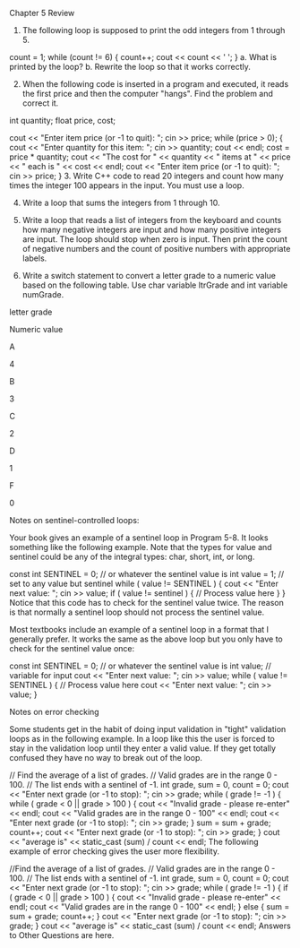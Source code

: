 Chapter 5 Review
1. The following loop is supposed to print the odd integers from 1 through 5.

count = 1;
while (count != 6)
{
   count++;
   cout << count << ' ';
}
a. What is printed by the loop?
b. Rewrite the loop so that it works correctly.

2. When the following code is inserted in a program and executed, it reads the first price and then the computer "hangs". Find the problem and correct it.

int quantity;
float price, cost;

cout << "Enter item price (or -1 to quit): ";
cin >> price;
while (price > 0);
{
   cout << "Enter quantity for this item: ";
   cin >> quantity;
   cout << endl;
   cost = price * quantity;
   cout << "The cost for " << quantity
        << " items at " << price
        << " each is " << cost
        << endl;
   cout << "Enter item price (or -1 to quit): ";
   cin >> price;
}
3. Write C++ code to read 20 integers and count how many times the integer 100 appears in the input. You must use a loop.

4. Write a loop that sums the integers from 1 through 10.

5. Write a loop that reads a list of integers from the keyboard and counts how many negative integers are input and how many positive integers are input. The loop should stop when zero is input. Then print the count of negative numbers and the count of positive numbers with appropriate labels.

6. Write a switch statement to convert a letter grade to a numeric value based on the following table. Use char variable ltrGrade and int variable numGrade.

letter grade

Numeric value

A

4

B

3

C

2

D

1

F

0

Notes on sentinel-controlled loops:

Your book gives an example of a sentinel loop in Program 5-8. It looks something like the following example. Note that the types for value and sentinel could be any of the integral types: char, short, int, or long.

const int SENTINEL = 0; // or whatever the sentinel value is
int value = 1; // set to any value but sentinel
while ( value != SENTINEL )
{
   cout << "Enter next value: ";
   cin >> value;
   if ( value != sentinel )
   {
      // Process value here
   }
}
Notice that this code has to check for the sentinel value twice. The reason is that normally a sentinel loop should not process the sentinel value.

Most textbooks include an example of a sentinel loop in a format that I generally prefer. It works the same as the above loop but you only have to check for the sentinel value once:

const int SENTINEL = 0; // or whatever the sentinel value is
int value; // variable for input
cout << "Enter next value: ";
cin >> value;
while ( value != SENTINEL )
{
   // Process value here
   cout << "Enter next value: ";
   cin >> value;
}
 

Notes on error checking

Some students get in the habit of doing input validation in "tight" validation loops as in the following example. In a loop like this the user is forced to stay in the validation loop until they enter a valid value. If they get totally confused they have no way to break out of the loop.

// Find the average of a list of grades. 
// Valid grades are in the range 0 - 100. 
// The list ends with a sentinel of -1.
int grade, sum = 0, count = 0;
cout << "Enter next grade (or -1 to stop): ";
cin >> grade;
while ( grade != -1 )
{
   while ( grade < 0 || grade > 100 )
   {
      cout << "Invalid grade - please re-enter" << endl;
      cout << "Valid grades are in the range 0 - 100" << endl;
      cout << "Enter next grade (or -1 to stop): ";
      cin >> grade;
   }
   sum = sum + grade;
   count++;
   cout << "Enter next grade (or -1 to stop): ";
   cin >> grade;
}
cout << "average is" << static_cast<float> (sum) / count << endl;
The following example of error checking gives the user more flexibility.

//Find the average of a list of grades.
// Valid grades are in the range 0 - 100. 
// The list ends with a sentinel of -1.
int grade, sum = 0, count = 0;
cout << "Enter next grade (or -1 to stop): ";
cin >> grade;
while ( grade != -1 )
{
   if ( grade < 0 || grade > 100 )
   {
      cout << "Invalid grade - please re-enter" << endl;
      cout << "Valid grades are in the range 0 - 100" << endl;
   }
   else
   {
      sum = sum + grade;
      count++;
   }
   cout << "Enter next grade (or -1 to stop): ";
   cin >> grade;
}
cout << "average is" << static_cast<float> (sum) / count << endl;
Answers to Other Questions are here.